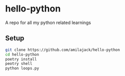 hello-python
============

A repo for all my python related learnings

## Setup

```bash
git clone https://github.com/amilajack/hello-python
cd hello-python
poetry install
peotry shell
python loops.py
```
